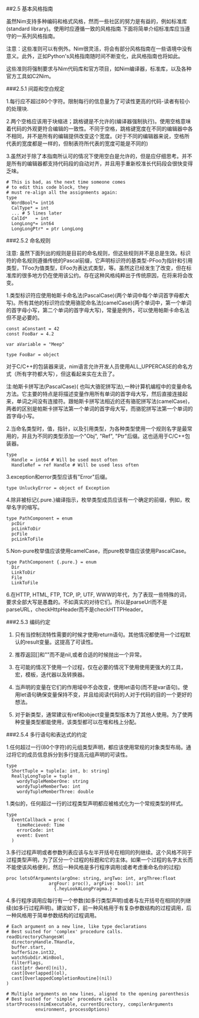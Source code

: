 ##2.5 基本风格指南

虽然Nim支持多种编码和格式风格，然而一些社区的努力是有益的，例如标准库(standard library)。使用时应遵循一致的风格指南.下面将简单介绍标准库应当遵守的一系列风格指南。

注意：这些准则可以有例外。Nim很灵活，将会有部分风格指南在一些语境中没有意义。此外，正如Python's风格指南随时间不断变化，此风格指南也将如此。

这些准则将强制要求与Nim代码库和官方项目，如Nim编译器，标准库，以及各种官方工具如C2Nim。

###2.5.1 间距和空白规定

1.每行应不超过80个字符。限制每行的信息量为了可读性更高的代码-读者有较小的处理块.

2.两个空格应该用于块缩进；跳格键是不允许的(编译器强制执行)。使用空格意味着代码的外观更符合编辑的一致性。不同于空格，跳格键宽度在不同的编辑器中各不相同，并不是所有的编辑提供改变这个宽度。(对于不同的编辑器来说，空格所代表的宽度都是一样的，但制表符所代表的宽度可能是不同的)

3.虽然对于除了本指南所认可的情况下使用空白是允许的，但是应仔细思考。并不是所有的编辑器都支持代码段的自动对齐，并且用手重新校准长代码段会很快变得乏味。

    # This is bad, as the next time someone comes  
    # to edit this code block, they
    # must re-align all the assignments again:
    type
      WordBool*= int16
      CalType* = int
      ... # 5 lines later
      CalId*   = int
      LongLong*= int64
      LongLongPtr* = ptr LongLong

###2.5.2 命名规则

注意: 虽然下面列出的规则是目前的命名规则，但这些规则并不是总是生效。标识符的命名规则遵循传统的Pascal前缀，它声明标识符的基类型-PFoo为指针和引用类型，TFoo为值类型，EFoo为表达式类型，等。虽然这已经发生了改变，但在标准库的很多地方仍在使用该公约。存在这种风格纯粹出于传统原因，在将来将会改变。

1.类型标识符应使用帕斯卡命名法(PascalCase)(两个单词中每个单词首字母都大写)。所有其他的标识符应使用骆驼命名法(camelCase)(两个单词中，第一个单词的首字母小写，第二个单词的首字母大写)，常量是例外，可以使用帕斯卡命名法但不是必要的。

    const aConstant = 42
    const FooBar = 4.2
    
    var aVariable = "Meep"
    
    type FooBar = object

对于C/C++的包装器来说，nim语言允许开发人员使用ALL_UPPERCASE的命名方式（所有字符都大写），但这看起来实在太丑了。

注:帕斯卡拼写法(PascalCase)( 也叫大骆驼拼写法),一种计算机编程中的变量命名方法。它主要的特点是将描述变量作用所有单词的首字母大写，然后直接连接起来，单词之间没有连接符。跟帕斯卡拼写法相近的还有骆驼拼写法(camelCase)，两者的区别是帕斯卡拼写法第一个单词的首字母大写，而骆驼拼写法第一个单词的首字母小写。

2.当命名类型时，值，指针，以及引用类型，为各种类型使用一个规则名字是最常用的，并且为不同的类型添加一个"Obj", "Ref", "Ptr"后缀。这也适用于C/C++包装器。

    type
      Handle = int64 # Will be used most often
      HandleRef = ref Handle # Will be used less often

3.exception和error类型应该有"Error"后缀。

    type UnluckyError = object of Exception

4.除非被标记{.pure.}编译指示，枚举类型成员应该有一个确定的前缀，例如，枚举名字的缩写。

    type PathComponent = enum
      pcDir
      pcLinkToDir
      pcFile
      pcLinkToFile

5.Non-pure枚举值应该使用camelCase，而pure枚举值应该使用PascalCase。

    type PathComponent {.pure.} = enum
      Dir
      LinkToDir
      File
      LinkToFile

6.在HTTP, HTML, FTP, TCP, IP, UTF, WWW的年代，为了表现一些特殊的词，要求全部大写是愚蠢的。不如真实的对待它们。所以是parseUrl而不是parseURL，checkHttpHeader而不是checkHTTPHeader。

###2.5.3 编码约定


1. 只有当控制流特性需要的时候才使用return语句。其他情况都使用一个过程默认的result变量。这提高了可读性。



1. 推荐返回[]和""而不是nil,或者合适的时候抛出一个异常。



1. 在可能的情况下使用一个过程，仅在必要的情况下使用使用更强大的工具，宏，模板，迭代器以及转换器。


1. 当声明的变量在它们的作用域中不会改变，使用let语句(而不是var语句)。使用let语句确保变量保持不变，并且给阅读代码的人对于代码的目的一个更好的想法。



1. 对于新类型，通常建议有ref和object变量类型版本为了其他人使用。为了使两种变量类型都能使用，该类型都可以在堆和栈上分配。


###2.5.4 多行语句和表达式的约定



1.任何超过一行(80个字符)的元组类型声明，都应该使用常规的对象类型布局。通过将它的成员信息拆分到多行提高元组声明的可读性。

    type
      ShortTuple = tuple[a: int, b: string]    
      ReallyLongTuple = tuple
        wordyTupleMemberOne: string
        wordyTupleMemberTwo: int
        wordyTupleMemberThree: double

1.类似的，任何超过一行的过程类型声明都应被格式化为一个常规类型的样式。

    type
      EventCallback = proc (
        timeRecieved: Time
        errorCode: int
        event: Event
      )

3.多行过程声明或者参数列表应该与左半开括号在相同的列继续。这个风格不同于过程类型声明，为了区分一个过程的标题和它的主体。如果一个过程的名字太长而不能使该风格便利，然后一种风格是多行程序调用(或者考虑重命名你的过程)
    
    proc lotsOfArguments(argOne: string, argTwo: int, argThree:float
                    argFour: proc(), argFive: bool): int
                      {.heyLookALongPragma.} =

4.多行程序调用应每行有一个参数(如多行类型声明)或者与左开括号在相同的列继续(如多行过程声明)。建议如下，前一种风格用于有复杂参数结构的过程调用，后一种风格用于简单参数结构的过程调用。

    # Each argument on a new line, like type declarations
    # Best suited for 'complex' procedure calls.
    readDirectoryChangesW(
      directoryHandle.THandle,
      buffer.start,
      bufferSize.int32,
      watchSubdir.WinBool,
      filterFlags,
      cast[ptr dword](nil),
      cast[Overlapped](ol),
      cast[OverlappedCompletionRoutine](nil)
    )
    
    # Multiple arguments on new lines, aligned to the opening parenthesis
    # Best suited for 'simple' procedure calls
    startProcess(nimExecutable, currentDirectory, compilerArguments
               environment, processOptions)
    

